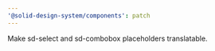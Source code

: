 ```yaml
---
'@solid-design-system/components': patch
---
```


Make sd-select and sd-combobox placeholders translatable.
